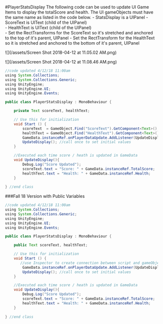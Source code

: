 #PlayerStatsDisplay
The following code can be used to update UI Game Items to display the totalScore and health.  The UI gameObjects must have the same name as listed in the code below. 
    - StatsDisplay is a UIPanel
    - ScoreText is UIText (child of the UIPanel)  
    - HealthText is UIText (child of the UIPanel)  
    - Set the RectTransforms for the ScoreText so it's stretched and anchored to the top of it's parent, UIPanel
    - Set the RectTransform for the HealthText so it is stretched and anchored to the bottom of it's parent, UIPanel 

![](/assets/Screen Shot 2018-04-12 at 11.05.02 AM.png)

![](/assets/Screen Shot 2018-04-12 at 11.08.46 AM.png)

```java
//code updated 4/12/18 11:00am
using System.Collections;
using System.Collections.Generic;
using UnityEngine;
using UnityEngine.UI;
using UnityEngine.Events;

public class PlayerStatsDisplay : MonoBehaviour {

    private Text scoreText, healthText;

	// Use this for initialization
	void Start () {
        scoreText  = GameObject.Find("ScoreText").GetComponent<Text>();
        healthText = GameObject.Find("HealthText").GetComponent<Text>();
        GameData.instanceRef.onPlayerDataUpdate.AddListener(UpdateDisplay);
        UpdateDisplay(); //call once to set initial values
    }

    //Executed each time score / heath is updated in GameData
    void UpdateDisplay(){
        Debug.Log("Score Updated");
        scoreText.text = "Score: " + GameData.instanceRef.TotalScore;
        healthText.text = "Health: " + GameData.instanceRef.Health;
    }
    
} //end class
```

###Fall 18 Version with Public Variables 

```java
//code updated 4/12/18 11:00am
using System.Collections;
using System.Collections.Generic;
using UnityEngine;
using UnityEngine.UI;
using UnityEngine.Events;

public class PlayerStatsDisplay : MonoBehaviour {

    public Text scoreText, healthText;

	// Use this for initialization
	void Start () {
       //use Inspector to create connection between script and gameObject components
        GameData.instanceRef.onPlayerDataUpdate.AddListener(UpdateDisplay);
        UpdateDisplay(); //call once to set initial values
    }

    //Executed each time score / heath is updated in GameData
    void UpdateDisplay(){
        Debug.Log("Score Updated");
        scoreText.text = "Score: " + GameData.instanceRef.TotalScore;
        healthText.text = "Health: " + GameData.instanceRef.Health;
    }
    
} //end class
```

